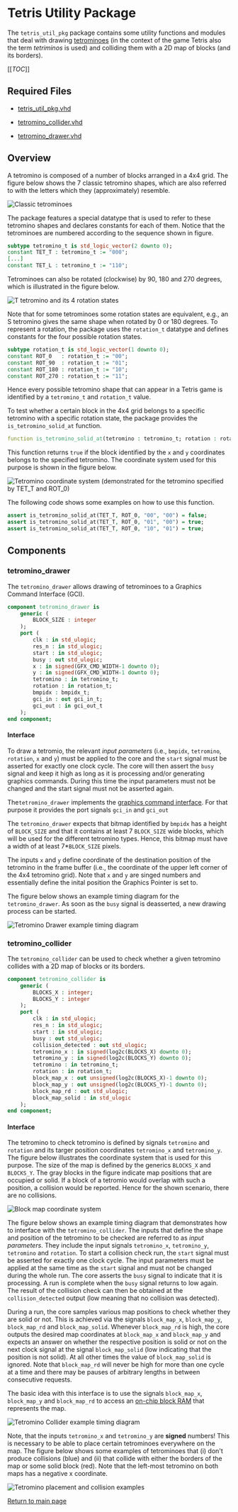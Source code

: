 
# Tetris Utility Package
The `tetris_util_pkg` package contains some utility functions and modules that deal with drawing [tetrominoes](https://en.wikipedia.org/wiki/Tetromino) (in the context of the game Tetris also the term *tetriminos* is used) and colliding them with a 2D map of blocks (and its borders).



[[_TOC_]]

## Required Files

- [tetris_util_pkg.vhd](src/tetris_util_pkg.vhd)

- [tetromino_collider.vhd](src/tetromino_collider.vhd)

- [tetromino_drawer.vhd](src/tetromino_drawer.vhd)


## Overview

A tetromino is composed of a number of blocks arranged in a 4x4 grid.
The figure below shows the 7 classic tetromino shapes, which are also referred to with the letters which they (approximately) resemble.


![Classic tetrominoes](.mdata/tetrominoes.svg)

The package features a special datatype that is used to refer to these tetromino shapes and declares constants for each of them.
Notice that the tetrominoes are numbered according to the sequence shown in figure.
```vhdl
subtype tetromino_t is std_logic_vector(2 downto 0);
constant TET_T : tetromino_t := "000";
[...]
constant TET_L : tetromino_t := "110";
```
Tetrominoes can also be rotated (clockwise) by 90, 180 and 270 degrees, which is illustrated in the figure below.


![T tetromino and its 4 rotation states](.mdata/tetromino_rotations.svg)

Note that for some tetrominoes some rotation states are equivalent, e.g., an S tetromino gives the same shape when rotated by 0 or 180 degrees.
To represent a rotation, the package uses the `rotation_t` datatype and defines constants for the four possible rotation states.

```vhdl
subtype rotation_t is std_logic_vector(1 downto 0);
constant ROT_0   : rotation_t := "00";
constant ROT_90  : rotation_t := "01";
constant ROT_180 : rotation_t := "10";
constant ROT_270 : rotation_t := "11";
```
Hence every possible tetromino shape that can appear in a Tetris game is identified by a `tetromino_t` and `rotation_t` value.

To test whether a certain block in the 4x4 grid belongs to a specific tetromino with a specific rotation state, the package provides the `is_tetromino_solid_at` function.

```vhdl
function is_tetromino_solid_at(tetromino : tetromino_t; rotation : rotation_t; x, y : std_ulogic_vector(1 downto 0)) return boolean;
```
This function returns `true` if the block identified by the `x` and `y` coordinates belongs to the specified tetromino.
The coordinate system used for this purpose is shown in the figure below.


![Tetromino coordinate system (demonstrated for the tetromino specified by `TET_T` and `ROT_0`)](.mdata/tetromino_cs.svg)

The following code shows some examples on how to use this function.

```vhdl
assert is_tetromino_solid_at(TET_T, ROT_0, "00", "00") = false;
assert is_tetromino_solid_at(TET_T, ROT_0, "01", "00") = true;
assert is_tetromino_solid_at(TET_T, ROT_0, "10", "01") = true;
```



## Components

### tetromino_drawer
The `tetromino_drawer` allows drawing of tetrominoes to a Graphics Command Interface (GCI).


```vhdl
component tetromino_drawer is
	generic (
		BLOCK_SIZE : integer
	);
	port (
		clk : in std_ulogic;
		res_n : in std_ulogic;
		start : in std_ulogic;
		busy : out std_ulogic;
		x : in signed(GFX_CMD_WIDTH-1 downto 0);
		y : in signed(GFX_CMD_WIDTH-1 downto 0);
		tetromino : in tetromino_t;
		rotation : in rotation_t;
		bmpidx : bmpidx_t;
		gci_in : out gci_in_t;
		gci_out : in gci_out_t
	);
end component;
```


#### Interface

To draw a tetromio, the relevant *input parameters* (i.e., `bmpidx`, `tetromino`, `rotation`, `x` and `y`) must be applied to the core and the `start` signal must be asserted for exactly one clock cycle.
The core will then assert the `busy` signal and keep it high as long as it is processing and/or generating graphics commands.
During this time the input parameters must not be changed and the start signal must not be asserted again.

The`tetromino_drawer` implements the [graphics command interface](../gfx_core/doc.md).
For that purpose it provides the port signals `gci_in` and `gci_out`

The `tetromino_drawer` expects that bitmap identified by `bmpidx` has a height of `BLOCK_SIZE` and that it contains at least 7 `BLOCK_SIZE` wide blocks, which will be used for the different tetromino types.
Hence, this bitmap must have a width of at least 7*`BLOCK_SIZE` pixels.

The inputs `x` and `y` define coordinate of the destination position of the tetromino in the frame buffer (i.e., the coordinate of the upper left corner of the 4x4 tetromino grid).
Note that `x` and `y` are singed numbers and essentially define the inital position the Graphics Pointer is set to.

The figure below shows an example timing diagram for the `tetromino_drawer`.
As soon as the `busy` signal is deasserted, a new drawing process can be started.


![Tetromino Drawer example timing diagram](.mdata/tetromino_drawer_timing.svg)


### tetromino_collider
The `tetromino_collider` can be used to check whether a given tetromino collides with a 2D map of blocks or its borders.


```vhdl
component tetromino_collider is
	generic (
		BLOCKS_X : integer;
		BLOCKS_Y : integer
	);
	port (
		clk : in std_ulogic;
		res_n : in std_ulogic;
		start : in std_ulogic;
		busy : out std_ulogic;
		collision_detected : out std_ulogic;
		tetromino_x : in signed(log2c(BLOCKS_X) downto 0);
		tetromino_y : in signed(log2c(BLOCKS_Y) downto 0);
		tetromino : in tetromino_t;
		rotation : in rotation_t;
		block_map_x : out unsigned(log2c(BLOCKS_X)-1 downto 0);
		block_map_y : out unsigned(log2c(BLOCKS_Y)-1 downto 0);
		block_map_rd : out std_ulogic;
		block_map_solid : in std_ulogic
	);
end component;
```


#### Interface

The tetromino to check tetromino is defined by signals `tetromino` and `rotation` and its targer position coordinates `tetromino_x` and `tetromino_y`.
The figure below illustrates the coordinate system that is used for this purpose.
The size of the map is defined by the generics `BLOCKS_X` and `BLOCKS_Y`.
The gray blocks in the figure indicate map positions that are occupied or solid.
If a block of a tetromio would overlap with such a position, a collision would be reported.
Hence for the shown scenario, there are no collisions.


![Block map coordinate system](.mdata/block_map.svg)

The figure below shows an example timing diagram that demonstrates how to interface with the `tetromino_collider`.
The inputs that define the shape and position of the tetromino to be checked are referred to as *input parameters*.
They include the input signals `tetromino_x`, `tetromino_y`, `tetromino` and `rotation`.
To start a collision check run, the `start` signal must be asserted for exactly one clock cycle.
The input parameters must be applied at the same time as the `start` signal and must not be changed during the whole run.
The core asserts the `busy` signal to indicate that it is processing.
A run is complete when the `busy` signal returns to low again.
The result of the collision check can then be obtained at the `collision_detected` output (low meaning that no collision was detected).

During a run, the core samples various map positions to check whether they are solid or not.
This is achieved via the signals `block_map_x`, `block_map_y`, `block_map_rd` and `block_map_solid`.
Whenever `block_map_rd` is high, the core outputs the desired map coordinates at `block_map_x` and `block_map_y` and expects an answer on whether the respective position is solid or not on the next clock signal at the signal `block_map_solid` (low indicating that the position is not solid).
At all other times the value of `block_map_solid` is ignored.
Note that `block_map_rd` will never be high for more than one cycle at a time and there may be pauses of arbitrary lengths in between consecutive requests.

The basic idea with this interface is to use the signals `block_map_x`, `block_map_y` and `block_map_rd` to access an [on-chip block RAM](../mem/doc.md) that represents the map.


![Tetromino Collider example timing diagram](.mdata/tetromino_collider_timing.svg)

Note, that the inputs `tetromino_x` and `tetromino_y` are **signed** numbers!
This is necessary to be able to place certain tetrominoes everywhere on the map.
The figure below shows some examples of tetrominoes that (i) don't produce collisions (blue) and (ii) that collide with either the borders of the map or some solid block (red).
Note that the left-most tetromino on both maps has a negative x coordinate.


![Tetromino placement and collision examples](.mdata/block_map_examples.svg)



[Return to main page](../../README.md)
